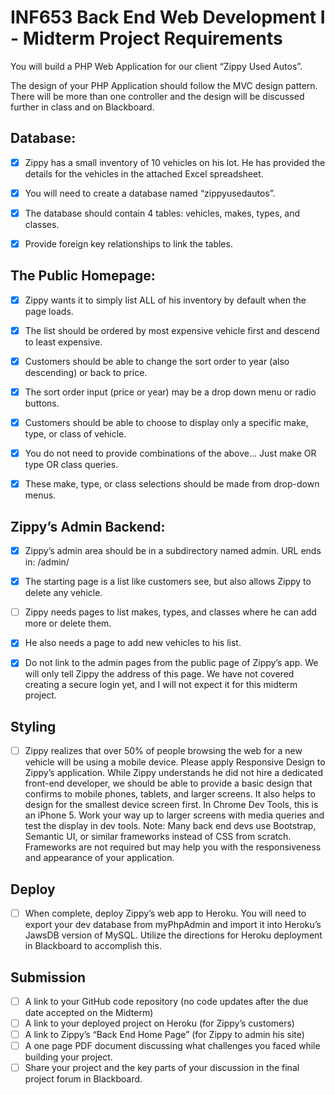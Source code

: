 # INF653 Back End Web Development I - Midterm Project Requirements

You will build a PHP Web Application for our client “Zippy Used Autos”.

The design of your PHP Application should follow the MVC design pattern. There will be more than one controller and the design will be discussed further in class and on Blackboard.

## Database:
- [x] Zippy has a small inventory of 10 vehicles on his lot. He has provided the details for the vehicles in the attached Excel spreadsheet.

- [x] You will need to create a database named “zippyusedautos”.

- [x] The database should contain 4 tables: vehicles, makes, types, and classes.

- [x] Provide foreign key relationships to link the tables.

## The Public Homepage:
- [x] Zippy wants it to simply list ALL of his inventory by default when the page loads.

- [x] The list should be ordered by most expensive vehicle first and descend to least expensive.

- [x] Customers should be able to change the sort order to year (also descending) or back to price.

- [x] The sort order input (price or year) may be a drop down menu or radio buttons.

- [x] Customers should be able to choose to display only a specific make, type, or class of vehicle.

- [x] You do not need to provide combinations of the above... Just make OR type OR class queries.

- [x] These make, type, or class selections should be made from drop-down menus.

## Zippy’s Admin Backend:

- [x] Zippy’s admin area should be in a subdirectory named admin. URL ends in: /admin/

- [x] The starting page is a list like customers see, but also allows Zippy to delete any vehicle.

- [ ] Zippy needs pages to list makes, types, and classes where he can add more or delete them.

- [x] He also needs a page to add new vehicles to his list.

- [x] Do not link to the admin pages from the public page of Zippy’s app. We will only tell Zippy the address of this page. We have not covered creating a secure login yet, and I will not expect it for this midterm project.

## Styling
- [ ] Zippy realizes that over 50% of people browsing the web for a new vehicle will be using a mobile device. Please apply Responsive Design to Zippy’s application. While Zippy understands he did not hire a dedicated front-end developer, we should be able to provide a basic design that confirms to mobile phones, tablets, and larger screens. It also helps to design for the smallest device screen first. In Chrome Dev Tools, this is an iPhone 5. Work your way up to larger screens with media queries and test the display in dev tools. Note: Many back end devs use Bootstrap, Semantic UI, or similar frameworks instead of CSS from scratch. Frameworks are not required but may help you with the responsiveness and appearance of your application.

## Deploy
- [ ] When complete, deploy Zippy’s web app to Heroku. You will need to export your dev database from myPhpAdmin and import it into Heroku’s JawsDB version of MySQL. Utilize the directions for Heroku deployment in Blackboard to accomplish this.

## Submission
- [ ] A link to your GitHub code repository (no code updates after the due date accepted on the Midterm)
- [ ] A link to your deployed project on Heroku (for Zippy’s customers)
- [ ] A link to Zippy’s “Back End Home Page” (for Zippy to admin his site)
- [ ] A one page PDF document discussing what challenges you faced while building your project.
- [ ] Share your project and the key parts of your discussion in the final project forum in Blackboard.
